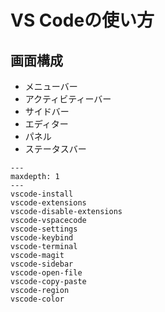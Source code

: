 # VS Codeの使い方

## 画面構成

- メニューバー
- アクティビティーバー
- サイドバー
- エディター
- パネル
- ステータスバー

```{toctree}
---
maxdepth: 1
---
vscode-install
vscode-extensions
vscode-disable-extensions
vscode-vspacecode
vscode-settings
vscode-keybind
vscode-terminal
vscode-magit
vscode-sidebar
vscode-open-file
vscode-copy-paste
vscode-region
vscode-color
```
